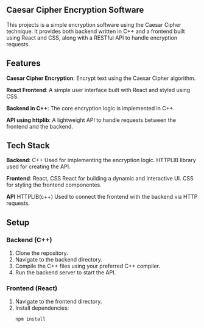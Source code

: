 ## Caesar Cipher Encryption Software

This projects is a simple encryption software using the Caesar Cipher technique.
It provides both backend written in C++ and a frontend built using React and CSS, along with a RESTful API to handle encryption requests.

## Features
**Caesar Cipher Encryption**: Encrypt text using the Caesar Cipher algorithm.

**React Frontend**: A simple user interface built with React and styled using CSS.

**Backend in C++**: The core encryption logic is implemented in C++.

**API using httplib**: A lightweight API to handle requests between the frontend and the backend.

## Tech Stack
**Backend**: C++
Used for implementing the encryption logic.
HTTPLIB library used for creating the API.

**Frontend**: React, CSS
React for building a dynamic and interactive UI.
CSS for styling the frontend componentes.

**API** HTTPLIB(c++)
Used to connect the frontend with the backend via HTTP requests.

## Setup

### Backend (C++)
1. Clone the repository.
2. Navigate to the backend directory.
3. Compile the C++ files using your preferred C++ compiler.
4. Run the backend server to start the API.

### Frontend (React)
1. Navigate to the frontend directory.
2. Install dependencies:
   ```bash
   npm install
